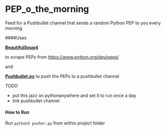 # PEP_o_the_morning
Feed for a Pushbullet channel that sends a random Python PEP to you every morning

####Uses

[**BeautifulSoup4**](https://www.crummy.com/software/BeautifulSoup/bs4/doc/)

to scrape PEPs from https://www.python.org/dev/peps/

and

[**Pushbullet.py**](https://github.com/randomchars/pushbullet.py) to push the PEPs to a pushbullet channel

*TODO*
* put this jazz on pythonanywhere and set it to run once a day
* link pushbullet channel



#### How to Run
Run `python3 pusher.py` from within project folder